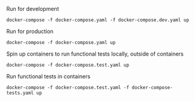 Run for development
```
docker-compose -f docker-compose.yaml -f docker-compose.dev.yaml up 
```

Run for production
```
docker-compose -f docker-compose.yaml up 
```

Spin up containers to run functional tests locally, outside of containers
```
docker-compose -f docker-compose.test.yaml up 
```

Run functional tests in containers
```
docker-compose -f docker-compose.test.yaml -f docker-compose-tests.yaml up
```
